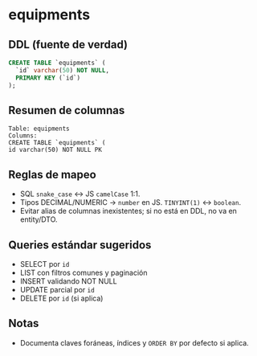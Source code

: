 # equipments

## DDL (fuente de verdad)

```sql
CREATE TABLE `equipments` (
  `id` varchar(50) NOT NULL,
  PRIMARY KEY (`id`)
);
```

## Resumen de columnas

```
Table: equipments
Columns:
CREATE TABLE `equipments` (
id varchar(50) NOT NULL PK
```

## Reglas de mapeo

- SQL `snake_case` ↔ JS `camelCase` 1:1.
- Tipos DECIMAL/NUMERIC → `number` en JS. `TINYINT(1)` ↔ `boolean`.
- Evitar alias de columnas inexistentes; si no está en DDL, no va en entity/DTO.

## Queries estándar sugeridos

- SELECT por `id`
- LIST con filtros comunes y paginación
- INSERT validando NOT NULL
- UPDATE parcial por `id`
- DELETE por `id` (si aplica)

## Notas

- Documenta claves foráneas, índices y `ORDER BY` por defecto si aplica.
